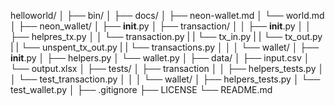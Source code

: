 helloworld/
│
├── bin/
│
├── docs/
│   ├── neon-wallet.md
│   └── world.md
│
├── neon_wallet/
│   ├── __init__.py
│   ├── transaction/
│   │   ├── __init__.py
│   │   ├── helpres_tx.py
│   │   └── transaction.py
|   |   └── tx_in.py
|   |   └── tx_out.py
|   |   └── unspent_tx_out.py
|   |   └── transactions.py
│   │
│   └── wallet/
│       ├── __init__.py
│       ├── helpers.py
│       └── wallet.py
│
├── data/
│   ├── input.csv
│   └── output.xlsx
│
├── tests/
│   ├── transaction
│   │   ├── helpers_tests.py
│   │   └── test_transaction.py
│   │
│   └── wallet/
│       ├── helpers_tests.py
│       └── test_wallet.py
│
├── .gitignore
├── LICENSE
└── README.md
